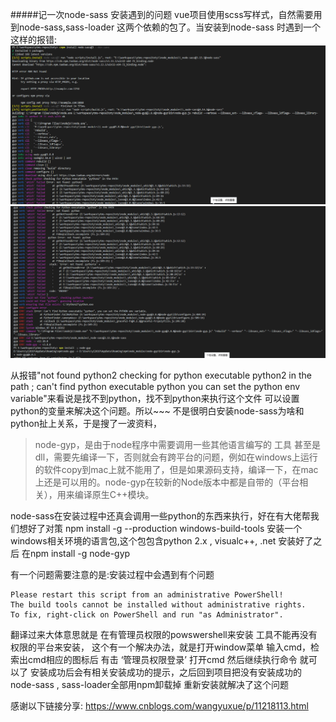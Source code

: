 #####记一次node-sass 安装遇到的问题
vue项目使用scss写样式，自然需要用到node-sass,sass-loader 这两个依赖的包了。当安装到node-sass 时遇到一个这样的报错:
![img1](../src/imgs/node-sass1.png)
![img1](../src/imgs/node-sass2.png)

从报错"not found python2  checking for python executable python2 in the path ;  can't find python executable python you can set the python env variable"来看说是找不到python，找不到python来执行这个文件 可以设置python的变量来解决这个问题。所以~~~ 不是很明白安装node-sass为啥和python扯上关系，于是搜了一波资料，

>node-gyp，是由于node程序中需要调用一些其他语言编写的 工具 甚至是dll，需要先编译一下，否则就会有跨平台的问题，例如在windows上运行的软件copy到mac上就不能用了，但是如果源码支持，编译一下，在mac上还是可以用的。node-gyp在较新的Node版本中都是自带的（平台相关），用来编译原生C++模块。

node-sass在安装过程中还真会调用一些python的东西来执行，好在有大佬帮我们想好了对策
npm install -g --production windows-build-tools 
安装一个windows相关环境的语言包,这个包包含python 2.x , visualc++, .net 
安装好了之后 在npm install -g node-gyp  

有一个问题需要注意的是:安装过程中会遇到有个问题
```
Please restart this script from an administrative PowerShell!
The build tools cannot be installed without administrative rights.
To fix, right-click on PowerShell and run "as Administrator".
```
翻译过来大体意思就是 在有管理员权限的powswershell来安装 工具不能再没有权限的平台来安装，
这个有一个解决办法，就是打开window菜单 输入cmd，检索出cmd相应的图标后 有击 ‘管理员权限登录’ 打开cmd 然后继续执行命令 就可以了
安装成功后会有相关安装成功的提示，之后回到项目把没有安装成功的node-sass , sass-loader全部用npm卸载掉 重新安装就解决了这个问题


感谢以下链接分享:
https://www.cnblogs.com/wangyuxue/p/11218113.html